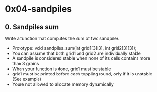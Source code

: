 # 0x04-sandpiles

## 0. Sandpiles sum
Write a function that computes the sum of two sandpiles

- Prototype: void sandpiles_sum(int grid1[3][3], int grid2[3][3]);
- You can assume that both grid1 and grid2 are individually stable
- A sandpile is considered stable when none of its cells contains more than 3 grains
- When your function is done, grid1 must be stable
- grid1 must be printed before each toppling round, only if it is unstable (See example)
- Youre not allowed to allocate memory dynamically
